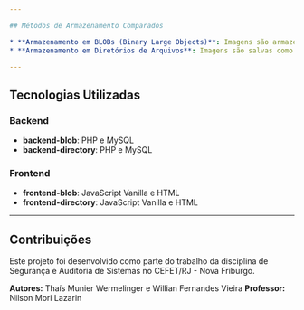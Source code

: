 ```yaml
---

## Métodos de Armazenamento Comparados

* **Armazenamento em BLOBs (Binary Large Objects)**: Imagens são armazenadas diretamente em um banco de dados (MySQL) como dados binários.
* **Armazenamento em Diretórios de Arquivos**: Imagens são salvas como arquivos no sistema de arquivos do servidor, e os caminhos são armazenados no banco de dados.

---
```


## Tecnologias Utilizadas

### Backend

-   **backend-blob**: PHP e MySQL
-   **backend-directory**: PHP e MySQL

### Frontend

-   **frontend-blob**: JavaScript Vanilla e HTML
-   **frontend-directory**: JavaScript Vanilla e HTML

---

## Contribuições

Este projeto foi desenvolvido como parte do trabalho da disciplina de Segurança e Auditoria de Sistemas no CEFET/RJ - Nova Friburgo.

**Autores:** Thaís Munier Wermelinger e Willian Fernandes Vieira
**Professor:** Nilson Mori Lazarin
